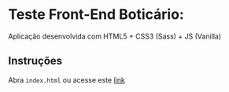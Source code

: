 # Teste Front-End Boticário:

Aplicação desenvolvida com HTML5 + CSS3 (Sass) + JS (Vanilla)

## Instruções

Abra `index.html` ou acesse este [link](https://boticario-challenge.netlify.com)
